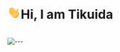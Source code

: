 # <img src="https://raw.githubusercontent.com/ABSphreak/ABSphreak/master/gifs/Hi.gif" width="30px">Hi, I am Tikuida
</br>
---

<img align="left" height="220" src="https://media.discordapp.net/attachments/729192010023436349/824422286022148137/tikuida2.png"/>
